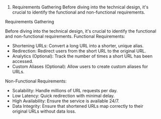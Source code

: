 1. Requirements Gathering
Before diving into the technical design, it's crucial to identify the functional and non-functional requirements.

Requirements Gathering

Before diving into the technical design, it's crucial to identify the functional and non-functional requirements.
Functional Requirements:
* Shortening URLs: Convert a long URL into a shorter, unique alias.
* Redirection: Redirect users from the short URL to the original URL.
* Analytics (Optional): Track the number of times a short URL has been accessed.
* Custom Aliases (Optional): Allow users to create custom aliases for URLs.

Non-Functional Requirements:
* Scalability: Handle millions of URL requests per day.
* Low Latency: Quick redirection with minimal delay.
* High Availability: Ensure the service is available 24/7.
* Data Integrity: Ensure that shortened URLs map correctly to their original URLs without data loss.